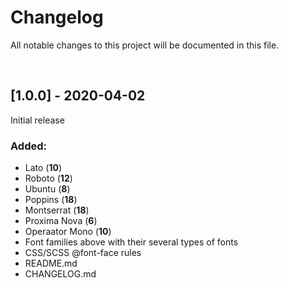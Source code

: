 # Changelog
All notable changes to this project will be documented in this file.

&nbsp;
&nbsp;
## [1.0.0] - 2020-04-02
Initial release

### Added:
- Lato (**10**)
- Roboto (**12**)
- Ubuntu (**8**)
- Poppins (**18**)
- Montserrat (**18**)
- Proxima Nova (**6**)
- Operaator Mono (**10**)
- Font families above with their several types of fonts
- CSS/SCSS @font-face rules
- README.md
- CHANGELOG.md